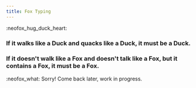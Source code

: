 ```yaml
---
title: Fox Typing
---
```


:neofox_hug_duck_heart:

### If it walks like a Duck and quacks like a Duck, it must be a Duck. 

### If it doesn't walk like a Fox and doesn't talk like a Fox, but it contains a Fox, it must be a Fox.

:neofox_what: Sorry! Come back later, work in progress.
